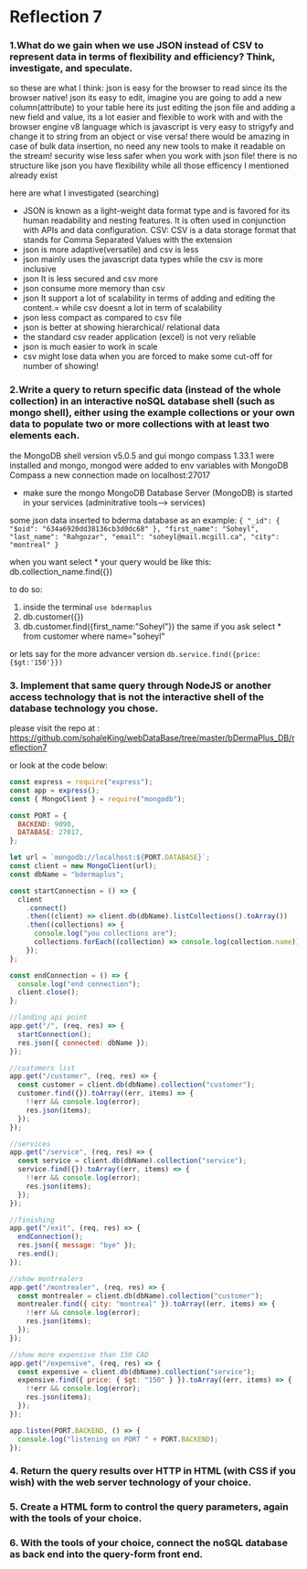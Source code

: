 # Reflection 7

### 1.What do we gain when we use JSON instead of CSV to represent data in terms of flexibility and efficiency? Think, investigate, and speculate.

so these are what I think:
json is easy for the browser to read since its the browser native! json its easy to edit, imagine you are going to add a new column(attribute) to your table here its just editing the json file and adding a new field and value, its a lot easier and flexible to work with and with the browser engine v8 language which is javascript is very easy to strigyfy and change it to string from an object or vise versa! there would be amazing in case of bulk data insertion, no need any new tools to make it readable on the stream! security wise less safer when you work with json file! there is no structure like json you have flexibility while all those efficency I mentioned already exist

here are what I investigated (searching)

- JSON is known as a light-weight data format type and is favored for its human readability and nesting features. It is often used in conjunction with APIs and data configuration. CSV: CSV is a data storage format that stands for Comma Separated Values with the extension
- json is more adaptive(versatile) and csv is less
- json mainly uses the javascript data types while the csv is more inclusive
- json It is less secured and csv more
- json consume more memory than csv
- json It support a lot of scalability in terms of adding and editing the content.= while csv doesnt a lot in term of scalability
- json less compact as compared to csv file
- json is better at showing hierarchical/ relational data
- the standard csv reader application (excel) is not very reliable
- json is much easier to work in scale
- csv might lose data when you are forced to make some cut-off for number of showing!

### 2.Write a query to return specific data (instead of the whole collection) in an interactive noSQL database shell (such as mongo shell), either using the example collections or your own data to populate two or more collections with at least two elements each.

the MongoDB shell version v5.0.5 and gui mongo compass 1.33.1 were installed and mongo, mongod were added to env variables
with MongoDB Compass a new connection made on localhost:27017

- make sure the mongo MongoDB Database Server (MongoDB) is started in your services (adminitrative tools--> services)

some json data inserted to bderma database as an example:
`{ "_id": { "$oid": "634a6920dd38136cb3d0dc68" }, "first_name": "Soheyl", "last_name": "Rahgozar", "email": "soheyl@mail.mcgill.ca", "city": "montreal" }`

when you want select \* your query would be like this:
db.collection_name.find({})

to do so:

1. inside the terminal `use bdermaplus`
2. db.customer({})
3. db.customer.find({first_name:"Soheyl"}) the same if you ask select \* from customer where name="soheyl"

or lets say for the more advancer version
`db.service.find({price: {$gt:'150'}})`

### 3. Implement that same query through NodeJS or another access technology that is not the interactive shell of the database technology you chose.

please visit the repo at :
https://github.com/sohaleKing/webDataBase/tree/master/bDermaPlus_DB/reflection7

or look at the code below:

```js
const express = require("express");
const app = express();
const { MongoClient } = require("mongodb");

const PORT = {
  BACKEND: 9090,
  DATABASE: 27017,
};

let url = `mongodb://localhost:${PORT.DATABASE}`;
const client = new MongoClient(url);
const dbName = "bdermaplus";

const startConnection = () => {
  client
    .connect()
    .then((client) => client.db(dbName).listCollections().toArray())
    .then((collections) => {
      console.log("you collections are");
      collections.forEach((collection) => console.log(collection.name));
    });
};

const endConnection = () => {
  console.log("end connection");
  client.close();
};

//landing api point
app.get("/", (req, res) => {
  startConnection();
  res.json({ connected: dbName });
});

//customers list
app.get("/customer", (req, res) => {
  const customer = client.db(dbName).collection("customer");
  customer.find({}).toArray((err, items) => {
    !!err && console.log(error);
    res.json(items);
  });
});

//services
app.get("/service", (req, res) => {
  const service = client.db(dbName).collection("service");
  service.find({}).toArray((err, items) => {
    !!err && console.log(error);
    res.json(items);
  });
});

//finishing
app.get("/exit", (req, res) => {
  endConnection();
  res.json({ message: "bye" });
  res.end();
});

//show montrealers
app.get("/montrealer", (req, res) => {
  const montrealer = client.db(dbName).collection("customer");
  montrealer.find({ city: "montreal" }).toArray((err, items) => {
    !!err && console.log(error);
    res.json(items);
  });
});

//show more expensive than 150 CAD
app.get("/expensive", (req, res) => {
  const expensive = client.db(dbName).collection("service");
  expensive.find({ price: { $gt: "150" } }).toArray((err, items) => {
    !!err && console.log(error);
    res.json(items);
  });
});

app.listen(PORT.BACKEND, () => {
  console.log("listening on PORT " + PORT.BACKEND);
});
```

### 4. Return the query results over HTTP in HTML (with CSS if you wish) with the web server technology of your choice.

### 5. Create a HTML form to control the query parameters, again with the tools of your choice.

### 6. With the tools of your choice, connect the noSQL database as back end into the query-form front end.
